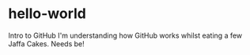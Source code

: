 # hello-world
Intro to GitHub
I'm understanding how GitHub works whilst eating a few Jaffa Cakes. Needs be!

